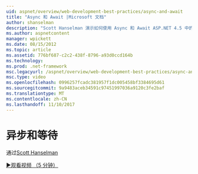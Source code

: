 ```yaml
---
uid: aspnet/overview/web-development-best-practices/async-and-await
title: "Async 和 Await |Microsoft 文档"
author: shanselman
description: "Scott Hanselman 演示如何使用 Async 和 Await ASP.NET 4.5 中的支持。"
ms.author: aspnetcontent
manager: wpickett
ms.date: 08/15/2012
ms.topic: article
ms.assetid: 776bf687-c2c2-438f-8796-a93d0ccd164b
ms.technology: 
ms.prod: .net-framework
msc.legacyurl: /aspnet/overview/web-development-best-practices/async-and-await
msc.type: video
ms.openlocfilehash: 0996257fcadc381957f1dc005458bf3384695d61
ms.sourcegitcommit: 9a9483aceb34591c97451997036a9120c3fe2baf
ms.translationtype: MT
ms.contentlocale: zh-CN
ms.lasthandoff: 11/10/2017
---
```

<a name="async-and-await"></a>异步和等待
====================
通过[Scott Hanselman](https://github.com/shanselman)

[&#9654;观看视频 （5 分钟）](https://channel9.msdn.com/Blogs/ASP-NET-Site-Videos/async-and-await)
